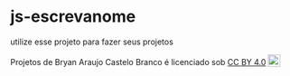 # js-escrevanome
utilize esse projeto para fazer seus projetos
<p xmlns:cc="http://creativecommons.org/ns#" xmlns:dct="http://purl.org/dc/terms/"><span property="dct:title">Projetos</span> de <span property="cc:attributionName">Bryan Araujo Castelo Branco</span> é licenciado sob <a href="https://creativecommons.org/licenses/by/4.0/?ref=chooser-v1" target="_blank" rel="license noopener noreferrer" style="display:inline-block;">CC BY 4.0<img style="height:22px!important;margin-left:3px;vertical-align:text-bottom;" src="https://mirrors.creativecommons.org/presskit/icons/cc.svg?ref=chooser-v1" alt=""><img style="altura:22px!importante;margem-esquerda:3px;alinhamento-vertical:texto-inferior;" src="https://mirrors.creativecommons.org/presskit/icons/by.svg?ref=chooser-v1" alt=""></a></p>
